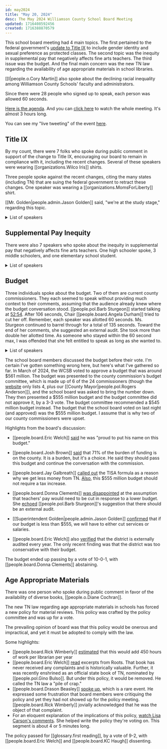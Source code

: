 ```yaml
---
id: may2024
title: "May 20, 2024"
desc: The May 2024 Williamson County School Board Meeting
updated: 1716408592456
created: 1716388870579
---
```


This school board meeting had 4 main topics. The first pertained to the federal government's [update to Title IX](https://www.nytimes.com/2024/04/19/us/politics/biden-title-ix-rules.html) to include gender identity and sexual preference as protected classes. The second topic was the inequity in supplemental pay that negatively affects fine arts teachers. The third issue was the budget. And the final main concern was the new TN law regarding the availability of age appropriate materials in school libraries.

[[I|people.o.Cory Martin]] also spoke about the declining racial inequality among Williamson County Schools' faculty and administrators.

Since there were 28 people who signed up to speak, each person was allowed 60 seconds.

[Here is the agenda](https://meeting.boeconnect.net/Public/Agenda/566?meeting=637321). And you can [click here](https://www.youtube.com/live/PEsvj1Da6zI?si=WW-ptyYfjeBk7qqd) to watch the whole meeting. It's almost 3 hours long.

You can see my "live tweeting" of the event [here](https://x.com/murribu/status/1792697776821993619).

## Title IX

By my count, there were 7 folks who spoke during public comment in support of the change to Title IX, encouraging our board to remain in compliance with it, including the recent changes. Several of these speakers were wearing [[organizations.Wilco Iris]] shirts.

Three people spoke against the recent changes, citing the many states (including TN) that are suing the federal government to retract these changes. One speaker was wearing a [[organizations.MomsForLiberty]] shirt.

[[Mr. Golden|people.admin.Jason Golden]] said, "we're at the study stage," regarding this topic.

<details>
<summary>List of speakers</summary>

#### Supporting LGBTQ

- Erica Bowton
- Laura Seay
- Eli Givens
- Robert Mcnamra
- Eve Boger
- [[people.o.Braunwyn Windham]]
- Lucie Pitt

#### Against LGBTQ

- Gary Moore
- Carolyn Browne (Moms for Liberty)
- [[people.o.Darlynne Jordan]]

</details>

## Supplemental Pay Inequity

There were also 7 speakers who spoke about the inequity in supplemental pay that negatively affects fine arts teachers. One high schooler spoke, 3 middle schoolers, and one elementary school student.

<details>
<summary>List of speakers</summary>

- Tiffany Wilson-Mobley
- Amie Cook
- 5 kids
</details>

## Budget

Three individuals spoke about the budget. Two of them are current county commissioners. They each seemed to speak without providing much context to their comments, assuming that the audience already knew where the budget conversation stood. [[people.pol.Barb Sturgeon]] started talking at [52:54](https://www.youtube.com/live/PEsvj1Da6zI?si=WpieMyGWE7_0LkaQ&t=3174). After 106 seconds, Chair [[people.board.Angela Durham]] tried to cut her off. Remember, each speaker was allotted 60 seconds. Ms. Sturgeon continued to barrel through for a total of 135 seconds. Toward the end of her comments, she suggested an external audit. She took more than double her allotted time. As someone who stayed within the 60 second max, I was offended that she felt entitled to speak as long as she wanted to.

<details>
<summary>List of speakers</summary>

- [[people.pol.Mary Smith]]
- Stephen Hickey
- [[people.pol.Barb Sturgeon]]

</details>

The school board members discussed the budget before their vote. I'm certain I've gotten something wrong here, but here's what I've gathered so far. In March of 2024, the WCSB voted to approve a budget that was around $561 million. The budget was presented to the county commission's budget committee, which is made up of 6 of the 24 commissioners (though the [website](https://www.williamsoncounty-tn.gov/DocumentCenter/View/16301/committee_list24?bidId=) only lists 4, plus our [[County Mayor|people.pol.Rogers Anderson]]), and the school board was asked to bring the number down. They then presented a $555 million budget and the budget committee did not approve it, by a 3-3 vote. The budget committee recommended a $545 million budget instead. The budget that the school board voted on last night (and approved) was the $555 million budget. I assume that is why two of our county commissioners were upset.

Highlights from the board's discussion:

- [[people.board.Eric Welch]] [said](https://x.com/murribu/status/1792715048248541423) he was "proud to put his name on this budget."

- [[people.board.Josh Brown]] [said](https://x.com/murribu/status/1792715398481424631) that 71% of the burden of funding is on the county. It is a burden, but it's a choice. He said they should pass this budget and continue the conversation with the commission.

- [[people.board.Jay Galbreath]] [called out](https://x.com/murribu/status/1792716180203221057) the TISA formula as a reason why we get less money from TN. [Also](https://x.com/murribu/status/1792716734497206325), this $555 million budget should not require a tax increase.

- [[people.board.Donna Clements]] [was disappointed](https://x.com/murribu/status/1792717239646585144) at the assumption that teachers' pay would need to be cut in response to a lower budget. She [echoed](https://x.com/murribu/status/1792717793605108139) [[people.pol.Barb Sturgeon]]'s suggestion that there should be an external audit.

- [[Superintendent Golden|people.admin.Jason Golden]] [confirmed](https://x.com/murribu/status/1792718324377522328) that if our budget is less than $555, we will have to either cut services or salaries.

- [[people.board.Eric Welch]] also [verified](https://x.com/murribu/status/1792718699591561713) that the district is externally audited every year. The only recent finding was that the district was too conservative with their budget.

The budget ended up passing by a vote of 10-0-1, with [[people.board.Donna Clements]] abstaining.

## Age Appropriate Materials

There was one person who spoke during public comment in favor of the availability of diverse books, [[people.o.Diane Cochran]].

The new TN law regarding age appropriate materials in schools has forced a new policy for material reviews. This policy was crafted by the policy committee and was up for a vote.

The prevailing opinion of board was that this policy would be onerous and impractical, and yet it must be adopted to comply with the law.

Some highlights:

- [[people.board.Rick Wimberly]] [estimated](https://x.com/murribu/status/1792725464471199919) that this would add 450 hours of work per librarian per year
- [[people.board.Eric Welch]] [read](https://x.com/murribu/status/1792730046005952737) excerpts from Roots. That book has never received any complaints and is historically valuable. Further, it was recently enshrined as an official state book of TN, nominated by [[people.pol.Gino Bulso]]. But under this policy, it would be removed. He called the TN law a "pile of crap."
- [[people.board.Drason Beasley]] [spoke up](https://x.com/murribu/status/1792733750025207831), which is a rare event. He expressed some frustration that board members were critiquing the policy and yet they had not showed up for the policy meeting. [[people.board.Rick Wimberly]] jovially acknowledged that he was the object of that complaint.
- For an eloquent explanation of the implications of this policy, [watch Lisa Carson's comments](https://www.youtube.com/live/PEsvj1Da6zI?si=WW-ptyYfjeBk7qqd&t=9185). She helped write the policy they're voting on. This segment is about 4 or 5 minutes long.

The policy passed for [[glossary.first reading]], by a vote of 9-2, with [[people.board.Eric Welch]] and [[people.board.KC Haugh]] dissenting.
